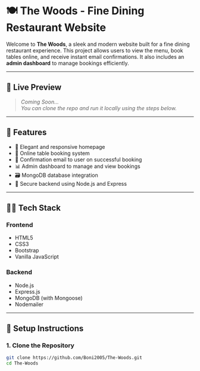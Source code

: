# 🍽️ The Woods - Fine Dining Restaurant Website

Welcome to **The Woods**, a sleek and modern website built for a fine dining restaurant experience. This project allows users to view the menu, book tables online, and receive instant email confirmations. It also includes an **admin dashboard** to manage bookings efficiently.

---

## 🌿 Live Preview

> _Coming Soon..._  
> _You can clone the repo and run it locally using the steps below._

---

## 📌 Features

- 🌟 Elegant and responsive homepage
- 📅 Online table booking system
- 📧 Confirmation email to user on successful booking
- 📊 Admin dashboard to manage and view bookings
- 🗃️ MongoDB database integration
- 🔐 Secure backend using Node.js and Express

---

## 🧑‍💻 Tech Stack

### Frontend
- HTML5
- CSS3
- Bootstrap
- Vanilla JavaScript

### Backend
- Node.js
- Express.js
- MongoDB (with Mongoose)
- Nodemailer

---

## 🔧 Setup Instructions

### 1. Clone the Repository

```bash
git clone https://github.com/Boni2005/The-Woods.git
cd The-Woods
